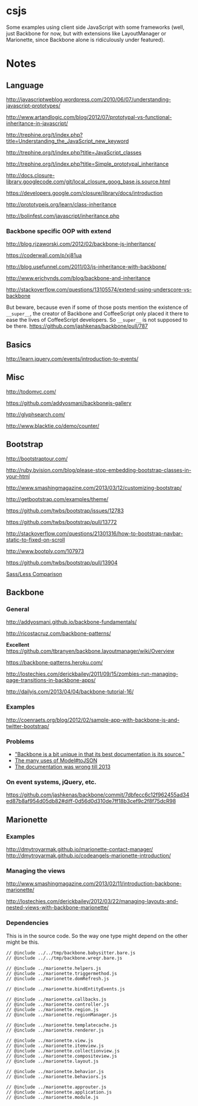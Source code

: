 csjs
====

Some examples using client side JavaScript with some frameworks (well, just
Backbone for now, but with extensions like LayoutManager or Marionette, since
Backbone alone is ridiculously under featured).

Notes
=====

Language
--------

http://javascriptweblog.wordpress.com/2010/06/07/understanding-javascript-prototypes/

http://www.artandlogic.com/blog/2012/07/prototypal-vs-functional-inheritance-in-javascript/

http://trephine.org/t/index.php?title=Understanding_the_JavaScript_new_keyword

http://trephine.org/t/index.php?title=JavaScript_classes

http://trephine.org/t/index.php?title=Simple_prototypal_inheritance

http://docs.closure-library.googlecode.com/git/local_closure_goog_base.js.source.html

https://developers.google.com/closure/library/docs/introduction

http://prototypejs.org/learn/class-inheritance

http://bolinfest.com/javascript/inheritance.php



### Backbone specific OOP with extend
http://blog.rjzaworski.com/2012/02/backbone-js-inheritance/

https://coderwall.com/p/xj81ua

http://blog.usefunnel.com/2011/03/js-inheritance-with-backbone/

http://www.erichynds.com/blog/backbone-and-inheritance

http://stackoverflow.com/questions/13105574/extend-using-underscore-vs-backbone

But beware, because even if some of those posts mention the existence of
`__super__`, the creator of Backbone and CoffeeScript only placed it there to
ease the lives of CoffeeScript developers. So `__super__` is not supposed to be
there. https://github.com/jashkenas/backbone/pull/787

Basics
------

http://learn.jquery.com/events/introduction-to-events/


Misc
----
http://todomvc.com/

https://github.com/addyosmani/backbonejs-gallery

http://glyphsearch.com/

http://www.blacktie.co/demo/counter/

Bootstrap
---------

http://bootstraptour.com/

http://ruby.bvision.com/blog/please-stop-embedding-bootstrap-classes-in-your-html

http://www.smashingmagazine.com/2013/03/12/customizing-bootstrap/

http://getbootstrap.com/examples/theme/

https://github.com/twbs/bootstrap/issues/12783

https://github.com/twbs/bootstrap/pull/13772

http://stackoverflow.com/questions/21301316/how-to-bootstrap-navbar-static-to-fixed-on-scroll

http://www.bootply.com/107973

https://github.com/twbs/bootstrap/pull/13904

[Sass/Less Comparison](https://gist.github.com/chriseppstein/674726)

Backbone
--------

### General

http://addyosmani.github.io/backbone-fundamentals/

http://ricostacruz.com/backbone-patterns/

**Excellent**
https://github.com/tbranyen/backbone.layoutmanager/wiki/Overview

https://backbone-patterns.heroku.com/

http://lostechies.com/derickbailey/2011/09/15/zombies-run-managing-page-transitions-in-backbone-apps/

http://dailyjs.com/2013/04/04/backbone-tutorial-16/

### Examples

http://coenraets.org/blog/2012/02/sample-app-with-backbone-js-and-twitter-bootstrap/

### Problems

* ["Backbone is a bit unique in that its best documentation is its source."](https://github.com/jashkenas/backbone/issues/3205)
* [The many uses of Model#toJSON](https://github.com/jashkenas/backbone/issues/2134)
* [The documentation was wrong till
  2013](https://github.com/braddunbar/backbone/commit/7f24896e4f90106587b5fd2ef3d7507de0d04826)

### On event systems, jQuery, etc.

https://github.com/jashkenas/backbone/commit/7dbfecc6c12f962455ad34ed87b8af954d05db82#diff-0d56d0d310de7ff18b3cef9c2f8f75dcR98

Marionette
----------

### Examples

http://dmytroyarmak.github.io/marionette-contact-manager/
http://dmytroyarmak.github.io/codeangels-marionette-introduction/

### Managing the views
http://www.smashingmagazine.com/2013/02/11/introduction-backbone-marionette/

http://lostechies.com/derickbailey/2012/03/22/managing-layouts-and-nested-views-with-backbone-marionette/

### Dependencies

This is in the source code. So the way one type might depend on the other might
be this.

```
// @include ../../tmp/backbone.babysitter.bare.js
// @include ../../tmp/backbone.wreqr.bare.js

// @include ../marionette.helpers.js
// @include ../marionette.triggermethod.js
// @include ../marionette.domRefresh.js

// @include ../marionette.bindEntityEvents.js

// @include ../marionette.callbacks.js
// @include ../marionette.controller.js
// @include ../marionette.region.js
// @include ../marionette.regionManager.js

// @include ../marionette.templatecache.js
// @include ../marionette.renderer.js

// @include ../marionette.view.js
// @include ../marionette.itemview.js
// @include ../marionette.collectionview.js
// @include ../marionette.compositeview.js
// @include ../marionette.layout.js

// @include ../marionette.behavior.js
// @include ../marionette.behaviors.js

// @include ../marionette.approuter.js
// @include ../marionette.application.js
// @include ../marionette.module.js
```
